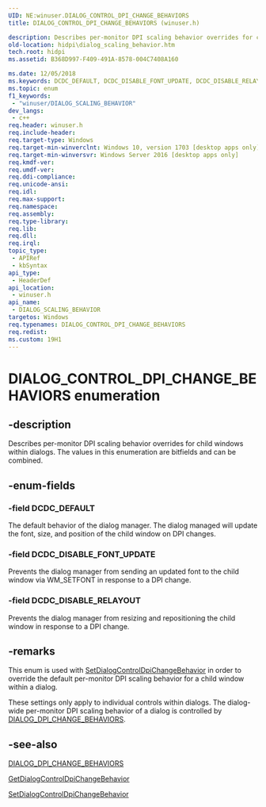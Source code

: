 ```yaml
---
UID: NE:winuser.DIALOG_CONTROL_DPI_CHANGE_BEHAVIORS
title: DIALOG_CONTROL_DPI_CHANGE_BEHAVIORS (winuser.h)

description: Describes per-monitor DPI scaling behavior overrides for child windows within dialogs. The values in this enumeration are bitfields and can be combined.
old-location: hidpi\dialog_scaling_behavior.htm
tech.root: hidpi
ms.assetid: B368D997-F409-491A-8578-004C7408A160

ms.date: 12/05/2018
ms.keywords: DCDC_DEFAULT, DCDC_DISABLE_FONT_UPDATE, DCDC_DISABLE_RELAYOUT, DIALOG_CONTROL_DPI_CHANGE_BEHAVIOR, DIALOG_CONTROL_DPI_CHANGE_BEHAVIOR enumeration [High DPI], DIALOG_CONTROL_DPI_CHANGE_BEHAVIORS, DIALOG_SCALING_BEHAVIOR, DIALOG_SCALING_BEHAVIOR enumeration [High DPI], hidpi.dialog_scaling_behavior, winuser/DCDC_DEFAULT, winuser/DCDC_DISABLE_FONT_UPDATE, winuser/DCDC_DISABLE_RELAYOUT, winuser/DIALOG_CONTROL_DPI_CHANGE_BEHAVIOR
ms.topic: enum
f1_keywords: 
 - "winuser/DIALOG_SCALING_BEHAVIOR"
dev_langs:
 - c++
req.header: winuser.h
req.include-header: 
req.target-type: Windows
req.target-min-winverclnt: Windows 10, version 1703 [desktop apps only]
req.target-min-winversvr: Windows Server 2016 [desktop apps only]
req.kmdf-ver: 
req.umdf-ver: 
req.ddi-compliance: 
req.unicode-ansi: 
req.idl: 
req.max-support: 
req.namespace: 
req.assembly: 
req.type-library: 
req.lib: 
req.dll: 
req.irql: 
topic_type:
 - APIRef
 - kbSyntax
api_type:
 - HeaderDef
api_location:
 - winuser.h
api_name:
 - DIALOG_SCALING_BEHAVIOR
targetos: Windows
req.typenames: DIALOG_CONTROL_DPI_CHANGE_BEHAVIORS
req.redist: 
ms.custom: 19H1
---
```


# DIALOG_CONTROL_DPI_CHANGE_BEHAVIORS enumeration


## -description


Describes per-monitor DPI scaling behavior overrides for child windows within dialogs. The values in this enumeration are bitfields and can be combined.


## -enum-fields




### -field DCDC_DEFAULT

The default behavior of the dialog manager. The dialog managed will update the font, size, and position of the child window on DPI changes.


### -field DCDC_DISABLE_FONT_UPDATE

Prevents the dialog manager from sending an updated font to the child window via WM_SETFONT in response to a DPI change.


### -field DCDC_DISABLE_RELAYOUT

Prevents the dialog manager from resizing and repositioning  the child window in response to a DPI change.


## -remarks



This enum is used with <a href="https://docs.microsoft.com/windows/desktop/api/winuser/nf-winuser-setdialogcontroldpichangebehavior">SetDialogControlDpiChangeBehavior</a> in order to override the default per-monitor DPI scaling behavior for a child window within a dialog.

These settings only apply to individual controls within dialogs. The dialog-wide per-monitor DPI scaling behavior of a dialog is controlled by <a href="https://docs.microsoft.com/windows/desktop/api/winuser/ne-winuser-dialog_dpi_change_behaviors">DIALOG_DPI_CHANGE_BEHAVIORS</a>.




## -see-also




<a href="https://docs.microsoft.com/windows/desktop/api/winuser/ne-winuser-dialog_dpi_change_behaviors">DIALOG_DPI_CHANGE_BEHAVIORS</a>



<a href="https://docs.microsoft.com/windows/desktop/api/winuser/nf-winuser-getdialogcontroldpichangebehavior">GetDialogControlDpiChangeBehavior</a>



<a href="https://docs.microsoft.com/windows/desktop/api/winuser/nf-winuser-setdialogcontroldpichangebehavior">SetDialogControlDpiChangeBehavior</a>
 

 

